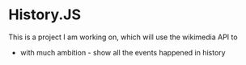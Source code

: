 # History.JS
This is a project I am working on, which will use the wikimedia API to
- with much ambition - show all the events happened in history